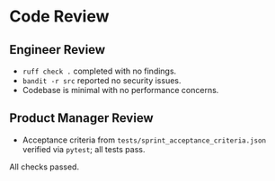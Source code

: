 # Code Review

## Engineer Review
- `ruff check .` completed with no findings.
- `bandit -r src` reported no security issues.
- Codebase is minimal with no performance concerns.

## Product Manager Review
- Acceptance criteria from `tests/sprint_acceptance_criteria.json` verified via `pytest`; all tests pass.

All checks passed.
